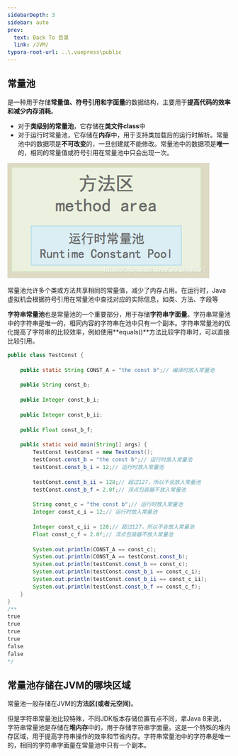 ```yaml
---
sidebarDepth: 3
sidebar: auto
prev:
  text: Back To 目录
  link: /JVM/
typora-root-url: ..\.vuepress\public
---
```




## 常量池

是一种用于存储**常量值、符号引用和字面量**的数据结构，主要用于**提高代码的效率和减少内存消耗**。

- 对于**类级别的常量池**，它存储在**类文件class**中
- 对于运行时常量池，它存储在**内存**中，用于支持类加载后的运行时解析。常量池中的数据项是**不可改变**的，一旦创建就不能修改。常量池中的数据项是**唯一**的，相同的常量值或符号引用在常量池中只会出现一次。

![这里写图片描述](/images/java/M6Ly9ibG9nLmNzZG4ubmV0.png)

常量池允许多个类或方法共享相同的常量值，减少了内存占用。在运行时，Java虚拟机会根据符号引用在常量池中查找对应的实际信息，如类、方法、字段等

**字符串常量池**也是常量池的一个重要部分，用于存储**字符串字面量**。字符串常量池中的字符串是唯一的，相同内容的字符串在池中只有一个副本。字符串常量池的优化提高了字符串的比较效率，例如使用**equals()**方法比较字符串时，可以直接比较引用。

```java
public class TestConst {

    public static String CONST_A = "the const b";// 编译时放入常量池

    public String const_b;

    public Integer const_b_i;

    public Integer const_b_ii;

    public Float const_b_f;

    public static void main(String[] args) {
        TestConst testConst = new TestConst();
        testConst.const_b = "the const b";// 运行时放入常量池
        testConst.const_b_i = 12;// 运行时放入常量池

        testConst.const_b_ii = 128;// 超过127，所以不会放入常量池
        testConst.const_b_f = 2.0f;// 浮点包装器不放入常量池

        String const_c = "the const b";// 运行时放入常量池
        Integer const_c_i = 12;// 运行时放入常量池

        Integer const_c_ii = 128;// 超过127，所以不会放入常量池
        Float const_c_f = 2.0f;// 浮点包装器不放入常量池

        System.out.println(CONST_A == const_c);
        System.out.println(CONST_A == testConst.const_b);
        System.out.println(testConst.const_b == const_c);
        System.out.println(testConst.const_b_i == const_c_i);
        System.out.println(testConst.const_b_ii == const_c_ii);
        System.out.println(testConst.const_b_f == const_c_f);
    }
}
/**
true
true
true
true
false
false
*/

```



## 常量池存储在JVM的哪块区域

常量池一般存储在JVM的**方法区(或者元空间)**。

但是字符串常量池比较特殊，不同JDK版本存储位置有点不同，拿Java 8来说，字符串常量池是存储在**堆内存**中的，用于存储字符串字面量。这是一个特殊的堆内存区域，用于提高字符串操作的效率和节省内存。字符串常量池中的字符串是唯一的，相同的字符串字面量在常量池中只有一个副本。